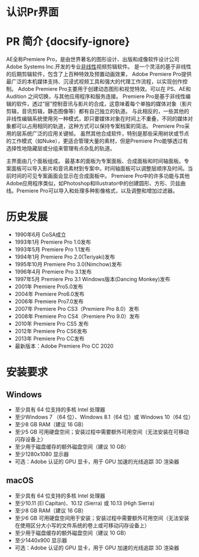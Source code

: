 # 认识Pr界面


# PR 简介 {docsify-ignore}
AE全称Premiere Pro，是由世界著名的图形设计、出版和成像软件设计公司Adobe Systems Inc.开发的专业[非线性](#)视频剪辑软件。
是一个灵活的基于非线性的后期剪辑软件，包含了上百种特效及预置动画效果，
Adobe Premiere Pro提供最广泛的本机媒体支持、沉浸式视频工具和强大的代理工作流程，以实现创作控制。
Adobe Premiere Pro主要用于创建动态图形和视觉特效。可以在 PS、AE和 Audition 之间切换，与其他应用程序和服务连接。
Premiere Pro是基于非线性编辑的软件，透过“层”控制音讯与影片的合成，这意味着每个单独的媒体对象（影片剪辑，音讯剪辑，静态图像等）都有自己独立的轨道。
与此相反的，一些其他的非线性编辑系统使用另一种模式，即只要媒体对象在时间上不重叠，不同的媒体对象都可以占用相同的轨道，这种方式可以保持专案档案的简洁。
Premiere Pro采用的层系统广泛的应用关键帧。
虽然其他合成软件，特别是那些采用树状或节点的工作模式（如Nuke），更适合管理大量的素材，但是Premiere Pro能够透过有选择性地隐藏层或分组来管理有点杂乱的轨道。

主界面由几个面板组成。
最基本的面板为专案面板、合成面板和时间轴面板。专案面板可以导入影片和音讯素材到专案中。时间轴面板可以调整层顺序及时间。当前时间的可见专案画面会显示在合成面板中。
Premiere Pro中的许多功能与其他Adobe应用程序类似，如Photoshop和Illustrator中的创建圆形、方形、贝兹曲线。Premiere Pro可以导入和处理多种影像格式，以及调整和增加过滤器。

# 历史发展
* 1990年6月 CoSA成立
* 1993年1月 Premiere Pro 1.0发布
* 1993年5月 Premiere Pro 1.1发布
* 1994年1月 Premiere Pro 2.0(Teriyaki)发布
* 1995年10月 Premiere Pro 3.0(Nimchow)发布
* 1996年4月 Premiere Pro 3.1发布
* 1997年5月 Premiere Pro 3.1 Windows版本(Dancing Monkey)发布
* 2001年 Premiere Pro5.0发布
* 2004年 Premiere Pro6.0发布
* 2006年 Premiere Pro7.0发布
* 2007年 Premiere Pro CS3（Premiere Pro 8.0）发布
* 2008年 Premiere Pro CS4（Premiere Pro 9.0）发布
* 2010年 Premiere Pro CS5 发布
* 2012年 Premiere Pro CS6发布
* 2013年 Premiere Pro CC发布
* 最新版本：Adobe Premiere Pro CC 2020

# 安装要求
## Windows

*   至少具有 64 位支持的多核 Intel 处理器
*   至少Windows 7 （64 位）、Windows 8.1（64 位）或 Windows 10（64 位）
*   至少8 GB RAM（建议 16 GB）
*   至少5 GB 可用硬盘空间；安装过程中需要额外可用空间（无法安装在可移动闪存设备上）
*   至少用于磁盘缓存的额外磁盘空间（建议 10 GB）
*   至少1280x1080 显示器
*   可选：Adobe 认证的 GPU 显卡，用于 GPU 加速的光线追踪 3D 渲染器

## macOS

*   至少具有 64 位支持的多核 Intel 处理器
*   至少10.11 (El Capitan)、10.12 (Sierra) 或 10.13 (High Sierra)
*   至少8 GB RAM（建议 16 GB）
*   至少6 GB 可用硬盘空间用于安装；安装过程中需要额外可用空间（无法安装在使用区分大小写的文件系统的卷上或可移动闪存设备上）
*   至少用于磁盘缓存的额外磁盘空间（建议 10 GB）
*   至少1440x900 显示器
*   可选：Adobe 认证的 GPU 显卡，用于 GPU 加速的光线追踪 3D 渲染器



